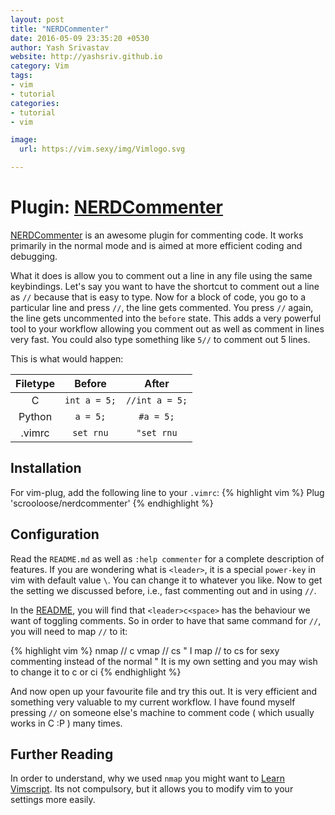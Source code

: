 ```yaml
---
layout: post
title: "NERDCommenter"
date: 2016-05-09 23:35:20 +0530
author: Yash Srivastav
website: http://yashsriv.github.io
category: Vim
tags:
- vim
- tutorial
categories:
- tutorial
- vim

image:
  url: https://vim.sexy/img/Vimlogo.svg

---
```


# Plugin: [NERDCommenter](https://github.com/scrooloose/nerdcommenter)

[NERDCommenter](https://github.com/scrooloose/nerdcommenter) is an awesome
plugin for commenting code. It works primarily
in the normal mode and is aimed at more efficient coding and debugging.

What it does is allow you to comment out a line in any file using the
same keybindings. Let's say you want to have the shortcut to comment
out a line as `//` because that is easy to type. Now for a block of
code, you go to a particular line and press `//`, the line gets commented.
You press `//` again, the line gets uncommented into the `before` state.
This adds a very powerful tool to your workflow allowing you comment
out as well as comment in lines very fast. You could also type something
like `5//` to comment out 5 lines.

This is what would happen:

| Filetype | Before | After |
| :------: | :----: | :---: |
| C | `int a = 5;` | `//int a = 5;` |
| Python | `a = 5;` | `#a = 5;` |
| .vimrc | `set rnu` | `"set rnu` |

## Installation
For vim-plug, add the following line to your `.vimrc`:
{% highlight vim %}
Plug 'scrooloose/nerdcommenter'
{% endhighlight %}

## Configuration
Read the `README.md` as well as `:help commenter` for a complete description
of features. If you are wondering what is `<leader>`, it is a special `power-key`
in vim with default value `\`. You can change it to whatever you like. Now to get
the setting we discussed before, i.e., fast commenting out and in using `//`.

In the [README](https://github.com/scrooloose/nerdcommenter/blob/master/README.md),
you will find that `<leader>c<space>` has the behaviour we want
of toggling comments. So in order to have that same command for `//`, you will
need to map `//` to it:

{% highlight vim %}
nmap // <leader>c<space>
vmap // <leader>cs
" I map // to <leader>cs for sexy commenting instead of the normal
" It is my own setting and you may wish to change it to <leader>c<space> or <leader>ci
{% endhighlight %}

And now open up your favourite file and try this out. It is very efficient and something
very valuable to my current workflow. I have found myself pressing `//` on someone else's
machine to comment code ( which usually works in C :P ) many times.

## Further Reading

In order to understand, why we used `nmap`
you might want to [Learn Vimscript](http://learnvimscriptthehardway.stevelosh.com/).
Its not compulsory, but it allows you to modify vim to your settings more easily.
